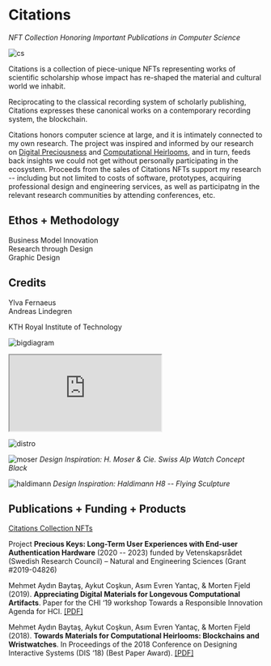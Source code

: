 # **Citations**

*NFT Collection Honoring Important Publications in Computer Science*

![cs](https://user-images.githubusercontent.com/1661078/136353977-dbc44c8c-678a-4a55-9fcb-4e8a6e8f0ae7.png)

Citations is a collection of piece-unique NFTs representing works of scientific scholarship whose impact has re-shaped the material and cultural world we inhabit.

Reciprocating to the classical recording system of scholarly publishing, Citations expresses these canonical works on a contemporary recording system, the blockchain.

Citations honors computer science at large, and it is intimately connected to my own research. The project was inspired and informed by our research on [Digital Preciousness](https://www.baytas.net/research/digitalpreciousness/) and [Computational Heirlooms](https://www.baytas.net/research/computationalheirlooms/), and in turn, feeds back insights we could not get without personally participating in the ecosystem. Proceeds from the sales of Citations NFTs support my research -- including but not limited to costs of software, prototypes, acquiring professional design and engineering services, as well as participatng in the relevant research communities by attending conferences, etc.

## **Ethos** + **Methodology**

Business Model Innovation  
Research through Design  
Graphic Design  

## **Credits**

Ylva Fernaeus  
Andreas Lindegren  

KTH Royal Institute of Technology

![bigdiagram](https://user-images.githubusercontent.com/1661078/136200666-c40ce505-4531-484e-b5c6-97d1796ad3a2.png)

<div class="ratio ratio-16x9 my-3">
<iframe src="https://www.youtube.com/embed/NUwzHB9GPnk" allowfullscreen></iframe>
</div>

![distro](https://user-images.githubusercontent.com/1661078/136037326-2e0e24e9-df62-4c72-954b-cdcd3d77bdf6.png)

![moser](https://user-images.githubusercontent.com/1661078/136202477-20d4ef44-2bc5-4b88-8827-4383c3bb5c5b.png)
*Design Inspiration: H. Moser & Cie. Swiss Alp Watch Concept Black*

![haldimann](https://user-images.githubusercontent.com/1661078/136202498-aa5f1d16-4f5c-4719-817d-615c644acb21.png)
*Design Inspiration: Haldimann H8 -- Flying Sculpture*

## **Publications** + **Funding** + **Products**

[Citations Collection NFTs](https://opensea.io/citations)

Project **Precious Keys: Long-Term User Experiences with End-user Authentication Hardware** (2020 -- 2023) funded by Vetenskapsrådet (Swedish Research Council) – Natural and Engineering Sciences (Grant #2019-04826)

Mehmet Aydın Baytaş, Aykut Coşkun, Asım Evren Yantaç, & Morten Fjeld (2019). **Appreciating Digital Materials for Longevous Computational Artifacts**. Paper for the CHI ‘19 workshop Towards a Responsible Innovation Agenda for HCI. [\[PDF\]](../pub/2019_CHI_WS_RIHCI_Materials.pdf)

Mehmet Aydın Baytaş, Aykut Coşkun, Asım Evren Yantaç, & Morten Fjeld (2018). **Towards Materials for Computational Heirlooms: Blockchains and Wristwatches**. In Proceedings of the 2018 Conference on Designing Interactive Systems (DIS ‘18) (Best Paper Award). [\[PDF\]](../pub/2018_DIS_Heirlooms.pdf)
